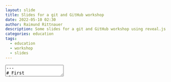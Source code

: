 ```yaml
---
layout: slide
title: Slides for a git and GitHub workshop
date: 2022-05-10 02:30
author: Raimund Rittnauer
description: Some slides for a git and GitHub workshop using reveal.js
categories: education
tags:
  - education
  - workshop
  - slides
---
```


<textarea data-template>
---
# First
slide


<!-- .slide: data-background-image="/assets/img/2022-05-11-git-github-workshop/mangotime2.jpg" -->
## A slide with a background image
background image
---
## Third
- slide with
- some
- bullet points
------
# Second
slide
---
## Test 1
test test
---
## Test 2
test test
</textarea>